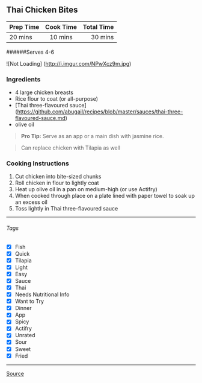 ## Thai Chicken Bites

| Prep Time  | Cook Time    | Total Time  |
| ---------- |:------------:| -----------:|
| 20 mins    | 10 mins      | 30 mins     |


######Serves 4-6

![Not Loading] (http://i.imgur.com/NPwXcz9m.jpg)

### Ingredients

* 4 large chicken breasts
* Rice flour to coat (or all-purpose)
* [Thai three-flavoured sauce] (https://github.com/abugail/recipes/blob/master/sauces/thai-three-flavoured-sauce.md)
* olive oil


> **Pro Tip:** Serve as an app or a main dish with jasmine rice.

> Can replace chicken with Tilapia as well

### Cooking Instructions

1. Cut chicken into bite-sized chunks
2. Roll chicken in flour to lightly coat
3. Heat up olive oil in a pan on medium-high (or use Actifry)
4. When cooked through place on a plate lined with paper towel to soak up an excess oil 
5. Toss lightly in Thai three-flavoured sauce


---

###### Tags
- [x] Fish
- [x] Quick
- [x] Tilapia
- [x] Light
- [x] Easy
- [x] Sauce
- [x] Thai
- [x] Needs Nutritional Info
- [x] Want to Try
- [x] Dinner
- [x] App
- [x] Spicy
- [x] Actifry
- [x] Unrated
- [x] Sour
- [x] Sweet
- [x] Fried

---

[Source](http://shesimmers.com/2011/03/thai-three-flavored-sauce-newbie.html)

